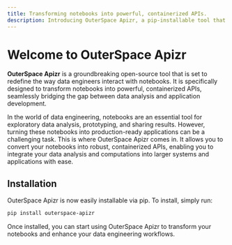 ```yaml
---
title: Transforming notebooks into powerful, containerized APIs.
description: Introducing OuterSpace Apizr, a pip-installable tool that simplifies the transformation of notebooks into powerful, containerized APIs.
---
```


# Welcome to OuterSpace Apizr <!-- markdownlint-disable MD025 -->

**OuterSpace Apizr** is a groundbreaking open-source tool that is set to redefine the way data engineers interact with notebooks. It is specifically designed to transform notebooks into powerful, containerized APIs, seamlessly bridging the gap between data analysis and application development.

In the world of data engineering, notebooks are an essential tool for exploratory data analysis, prototyping, and sharing results. However, turning these notebooks into production-ready applications can be a challenging task. This is where OuterSpace Apizr comes in. It allows you to convert your notebooks into robust, containerized APIs, enabling you to integrate your data analysis and computations into larger systems and applications with ease.

## Installation

OuterSpace Apizr is now easily installable via pip. To install, simply run:

```bash
pip install outerspace-apizr
```

Once installed, you can start using OuterSpace Apizr to transform your notebooks and enhance your data engineering workflows.
